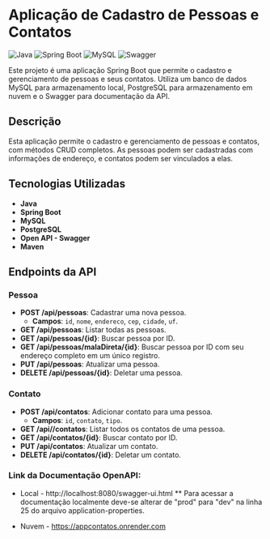 # Aplicação de Cadastro de Pessoas e Contatos

![Java](https://img.shields.io/badge/Java-ED8B00?style=for-the-badge&logo=java&logoColor=white)
![Spring Boot](https://img.shields.io/badge/Spring%20Boot-6DB33F?style=for-the-badge&logo=spring-boot&logoColor=white)
![MySQL](https://img.shields.io/badge/MySQL-4479A1?style=for-the-badge&logo=mysql&logoColor=white)
![Swagger](https://img.shields.io/badge/Swagger-85EA2D?style=for-the-badge&logo=swagger&logoColor=black)

Este projeto é uma aplicação Spring Boot que permite o cadastro e gerenciamento de pessoas e seus contatos. Utiliza um banco de dados MySQL para armazenamento local, PostgreSQL para armazenamento em nuvem e o Swagger para documentação da API.

## Descrição

Esta aplicação permite o cadastro e gerenciamento de pessoas e contatos, com métodos CRUD completos. As pessoas podem ser cadastradas com informações de endereço, e contatos podem ser vinculados a elas.

## Tecnologias Utilizadas

- **Java**
- **Spring Boot**
- **MySQL**
- **PostgreSQL**
- **Open API - Swagger**
- **Maven**

## Endpoints da API

### Pessoa

- **POST /api/pessoas**: Cadastrar uma nova pessoa.
  - **Campos**: `id`, `nome`, `endereco`, `cep`, `cidade`, `uf`.
- **GET /api/pessoas**: Listar todas as pessoas.
- **GET /api/pessoas/{id}**: Buscar pessoa por ID.
- **GET /api/pessoas/malaDireta/{id}**: Buscar pessoa por ID com seu endereço completo em um único registro.
- **PUT /api/pessoas**: Atualizar uma pessoa.
- **DELETE /api/pessoas/{id}**: Deletar uma pessoa.

### Contato

- **POST /api/contatos**: Adicionar contato para uma pessoa.
  - **Campos**: `id`, `contato`, `tipo`.
- **GET /api//contatos**: Listar todos os contatos de uma pessoa.
- **GET /api/contatos/{id}**: Buscar contato por ID.
- **PUT /api/contatos**: Atualizar um contato.
- **DELETE /api/contatos/{id}**: Deletar um contato.

### Link da Documentação OpenAPI:

- Local - http://localhost:8080/swagger-ui.html
** Para acessar a documentação localmente deve-se alterar de "prod" para "dev" na linha 25 do arquivo application-properties.

- Nuvem - https://appcontatos.onrender.com


  

